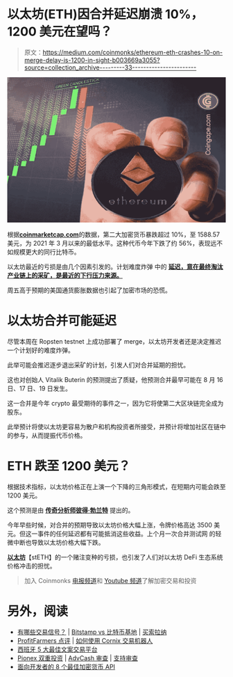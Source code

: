 # 以太坊(ETH)因合并延迟崩溃 10%，1200 美元在望吗？

> 原文：<https://medium.com/coinmonks/ethereum-eth-crashes-10-on-merge-delay-is-1200-in-sight-b003669a3055?source=collection_archive---------33----------------------->

![](img/d6fa18b7c7ea696c00f8022d0309761e.png)

根据[**coinmarketcap.com**](https://coinmarketcap.com/currencies/ethereum/)的数据，第二大加密货币暴跌超过 10%，至 1588.57 美元，为 2021 年 3 月以来的最低水平。这种代币今年下跌了约 56%，表现远不如规模更大的同行比特币。

以太坊最近的亏损是由几个因素引发的。计划难度炸弹 中的 [**延迟，意在最终淘汰产业链上的采矿，是最近的下行压力来源。**](https://coingape.com/ethereum-developers-decide-to-delay-the-difficulty-bomb-why-its-bad-for-the-merge-upgrade/)

周五高于预期的美国通货膨胀数据也引起了加密市场的恐慌。

# 以太坊合并可能延迟

尽管本周在 Ropsten testnet 上成功部署了 merge，以太坊开发者还是决定推迟一个计划好的难度炸弹。

此举可能会推迟逐步退出采矿的计划，引发人们对合并延期的担忧。

这也对创始人 Vitalik Buterin 的预测提出了质疑，他预测合并最早可能在 8 月 16 日、17 日、19 日发生。

这一合并是今年 crypto 最受期待的事件之一，因为它将使第二大区块链完全成为股东。

此举预计将使以太坊更容易为散户和机构投资者所接受，并预计将增加社区在链中的参与，从而提振代币价格。

# ETH 跌至 1200 美元？

根据技术指标，以太坊价格正在上演一个下降的三角形模式，在短期内可能会跌至 1200 美元。

这个预测是由 [**传奇分析师彼得·勃兰特**](https://twitter.com/PeterLBrandt/status/1533975783210815488?s=20&t=IV8EHmw2dnomP3LL-ndN_w) 提出的。

今年早些时候，对合并的预期导致以太坊价格大幅上涨，令牌价格高达 3500 美元。但这一事件的任何延迟都有可能抵消这些收益。上个月一次合并测试网 的轻微中断也导致以太坊价格大幅下跌。

[**以太坊**](https://coingape.com/this-ethereum-token-steth-could-become-the-next-terrausd/)【stETH】的一个赌注变种的亏损，也引发了人们对以太坊 DeFi 生态系统价格冲击的担忧。

> 加入 Coinmonks [电报频道](https://t.me/coincodecap)和 [Youtube 频道](https://www.youtube.com/c/coinmonks/videos)了解加密交易和投资

# 另外，阅读

*   [有哪些交易信号？](https://coincodecap.com/trading-signal) | [Bitstamp vs 比特币基地](https://coincodecap.com/bitstamp-coinbase) | [买索拉纳](https://coincodecap.com/buy-solana)
*   [ProfitFarmers 点评](https://coincodecap.com/profitfarmers-review) | [如何使用 Cornix 交易机器人](https://coincodecap.com/cornix-trading-bot)
*   [西班牙 5 大最佳文案交易平台](https://coincodecap.com/copy-trading-spain)
*   [Pionex 双重投资](https://coincodecap.com/pionex-dual-investment) | [AdvCash 审查](https://coincodecap.com/advcash-review) | [支持审查](https://coincodecap.com/uphold-review)
*   [面向开发者的 8 个最佳加密货币 API](https://coincodecap.com/best-cryptocurrency-apis)